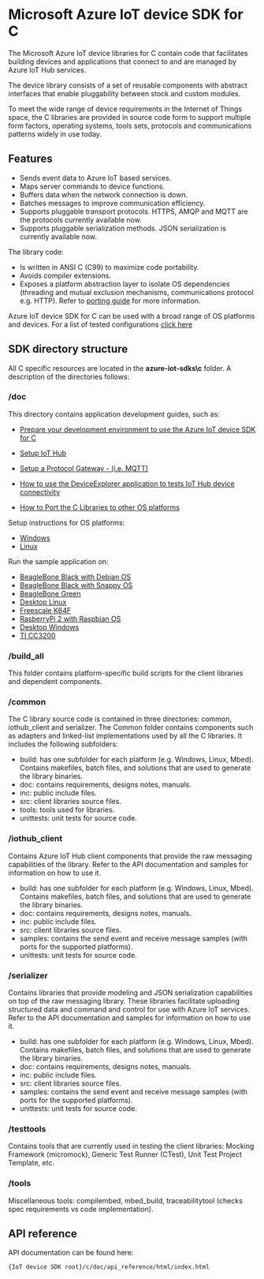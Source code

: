 # Microsoft Azure IoT device SDK for C

The Microsoft Azure IoT device libraries for C contain code that facilitates building devices and applications that connect to and are managed by Azure IoT Hub services.

The device library consists of a set of reusable components with abstract interfaces that enable pluggability between stock and custom modules.

To meet the wide range of device requirements in the Internet of Things space, the C libraries are provided in source code form to support multiple form factors, operating systems, tools sets, protocols and communications patterns widely in use today.


## Features

 * Sends event data to Azure IoT based services.
 * Maps server commands to device functions.
 * Buffers data when the network connection is down.
 * Batches messages to improve communication efficiency.
 * Supports pluggable transport protocols. HTTPS, AMQP and MQTT are the protocols currently available now.
 * Supports pluggable serialization methods. JSON serialization is currently available now.


The library code:

* Is written in ANSI C (C99) to maximize code portability.
* Avoids compiler extensions.
* Exposes a platform abstraction layer to isolate OS dependencies (threading and mutual exclusion mechanisms, communications protocol e.g. HTTP). Refer to [porting guide](doc/porting_guide.md) for more information.

Azure IoT device SDK for C can be used with a broad range of OS platforms and devices. For a list of tested configurations [click here](../doc/tested_configurations.md)

## SDK directory structure
All C specific resources are located in the **azure-iot-sdks\c** folder. A description of the directories follows:
### /doc

This directory contains application development guides, such as:

- [Prepare your development environment to use the Azure IoT device SDK for C](doc/devbox_setup.md)

- [Setup IoT Hub](../doc/setup_iot_hub.md)
- [Setup a Protocol Gateway - (i.e. MQTT)](https://github.com/Azure/azure-iot-protocol-gateway/blob/master/README.md)
- [How to use the DeviceExplorer application to tests IoT Hub device connectivity](../tools/DeviceExplorer/doc/tools_device_explorer.md)
- [How to Port the C Libraries to other OS platforms](doc/porting_guide.md)

Setup instructions for OS platforms:

- [Windows](doc/run_sample_on_Windows.md)
- [Linux](doc/run_sample_on_desktop_linux.md)

Run the sample application on:

- [BeagleBone Black with Debian OS](doc/run_sample_on_beaglebone_black_debian.md)
- [BeagleBone Black with Snappy OS](doc/run_sample_on_beaglebone_black_snappy.md)
- [BeagleBone Green](doc/run_sample_on_beaglebone_green.md)
- [Desktop Linux](doc/run_sample_on_desktop_linux.md)
- [Freescale K64F](doc/run_sample_on_freescale_k64f_mbed.md)
- [RasberryPi 2 with Raspbian OS](doc/run_sample_on_raspberrypi2_raspbian.md)
- [Desktop Windows](doc/run_sample_on_windows.md)
- [TI CC3200](doc/run_sample_on_ti_cc3200.md)

### /build_all

This folder contains platform-specific build scripts for the client libraries and dependent components.

### /common

The C library source code is contained in three directories: common, iothub_client and serializer. The Common folder contains components such as adapters and linked-list implementations used by all the C libraries. It includes the following subfolders:

   * build: has one subfolder for each platform (e.g. Windows, Linux, Mbed). Contains makefiles, batch files, and solutions that are used to generate the library binaries.
   * doc: contains requirements, designs notes, manuals.
   * inc: public include files.
   * src: client libraries source files.
   * tools: tools used for libraries.
   * unittests: unit tests for source code.


### /iothub_client

Contains Azure IoT Hub client components that provide the raw messaging capabilities of the library. Refer to the API documentation and samples for information on how to use it.

   * build: has one subfolder for each platform (e.g. Windows, Linux, Mbed). Contains makefiles, batch files, and solutions that are used to generate the library binaries.
   * doc: contains requirements, designs notes, manuals.
   * inc: public include files.
   * src: client libraries source files.
   * samples: contains the send event and receive message samples (with ports for the supported platforms).
   * unittests: unit tests for source code.

### /serializer

Contains libraries that provide modeling and JSON serialization capabilities on top of the raw messaging library. These libraries facilitate uploading structured data and command and control for use with Azure IoT services. Refer to the API documentation and samples for information on how to use it.

   * build: has one subfolder for each platform (e.g. Windows, Linux, Mbed). Contains makefiles, batch files, and solutions that are used to generate the library binaries.
   * doc: contains requirements, designs notes, manuals.
   * inc: public include files.
   * src: client libraries source files.
   * samples: contains the send event and receive message samples (with ports for the supported platforms).
   * unittests: unit tests for source code.

### /testtools

Contains tools that are currently used in testing the client libraries: Mocking Framework (micromock), Generic Test Runner (CTest), Unit Test Project Template, etc.

### /tools

Miscellaneous tools: compilembed, mbed_build, traceabilitytool (checks spec requirements vs code implementation).

## API reference

API documentation can be found here:

```
{IoT device SDK root}/c/doc/api_reference/html/index.html
```
